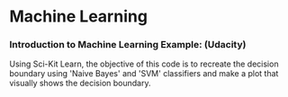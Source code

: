 # Machine Learning

### Introduction to Machine Learning Example: (Udacity)
Using Sci-Kit Learn, the objective of this code is to recreate the decision boundary using 'Naive Bayes' and 'SVM' classifiers 
and make a plot that visually shows the decision boundary.
